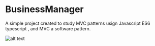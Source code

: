# BusinessManager

A simple project created to study MVC patterns usign Javascript ES6 typescript , and MVC a software pattern.

![alt text](https://raw.githubusercontent.com/BrendonHenrique/BusinessManager/master/Captura%20de%20Tela_20190318022856.png)
